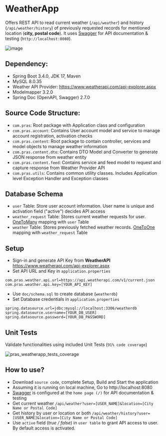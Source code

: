 # WeatherApp
Offers REST API to read current weather (`/api/weather`) and history (`/api/weather/history`) of previously requested records for mentioned location (**city, postal code**). It uses [Swagger](https://swagger.io/) for API documentation & testing (`http://localhost:8080`).

![image](https://github.com/user-attachments/assets/9e06151f-229c-4800-95d1-1c7b05b24457)

## Dependency:
- Spring Boot 3.4.0, JDK 17, Maven
- MySQL 8.0.35
- Weather API Provider: https://www.weatherapi.com/api-explorer.aspx
- Modelmapper 3.2.0
- Spring Doc (OpenAPI, Swagger) 2.7.0

## Source Code Structure:
- `com.pras`: Root package with Application class and configuration
- `com.pras.account`: Contains User account model and service to manage account registration, activation checks
- `com.pras.content`: Root package to contain controller, services and model objects to manage weather information
- `com.pras.content.dto`: Contains DTO Model and Converter to generate JSON response from weather entity
- `com.pras.content.feed`: Contains service and feed model to request and capture response from Weather Provider API
- `com.pras.utils`: Contains common utility classes. Includes Application level Exception Handler and Exception classes

## Database Schema
- `user` Table: Store user account information. User name is unique and activation field ("active") decides API access
- `weather_request` Table: Stores current weather requests for user. <ins>OneToMany</ins> mapping with `user` Table
- `weather` Table: Stores previously fetched weather records. <ins>OneToOne</ins> mapping with `weather_request` Table

## Setup
- Sign-in and generate API Key from **WeatherAPI** https://www.weatherapi.com/api-explorer.aspx
- Set API URL and Key in `application.properties`
```
com.pras.weather.api.url=https://api.weatherapi.com/v1/current.json
com.pras.weather.api.key=[YOUR_API_KEY]
```
- Use `doc/schema.sql` to create database (`weatherdb`)
- Set Database credentials in `application.properties`
```
spring.datasource.url=jdbc:mysql://localhost:3306/weatherdb
spring.datasource.username=[YOUR_DB_USER]
spring.datasource.password=[YOUR_DB_PASSWORD]
```

## Unit Tests
Validate functionalities using included Unit Tests (`91% code coverage`)

![pras_weatherapp_tests_coverage](https://github.com/user-attachments/assets/fe366e48-8ebf-4553-b28f-dc7772c7ecb8)

## How to use?
- Download `source code`, complete Setup, Build and Start the application 
- Assuming it is running on local machine, Go to http://localhost:8080
- [Swagger](https://swagger.io/) is configured at the `home page (/)` for API documentation & testing
- Get current weather `/api/weather?user=[USER_NAME]&location=[City Name or Postal Code]`
- Get history by user or location or both `/api/weather/history?user=[USER_NAME]&location=[City Name or Postal Code]`
- Use `active` field (*true / false*) in `user table` to grant API access to user. By default access is activated.
